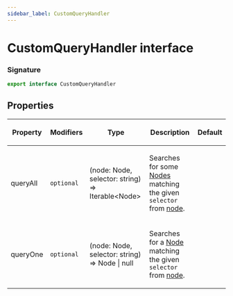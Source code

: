 ```yaml
---
sidebar_label: CustomQueryHandler
---
```


# CustomQueryHandler interface

### Signature

```typescript
export interface CustomQueryHandler
```

## Properties

<table><thead><tr><th>

Property

</th><th>

Modifiers

</th><th>

Type

</th><th>

Description

</th><th>

Default

</th></tr></thead>
<tbody><tr><td>

<span id="queryall">queryAll</span>

</td><td>

`optional`

</td><td>

(node: Node, selector: string) =&gt; Iterable&lt;Node&gt;

</td><td>

Searches for some [Nodes](https://developer.mozilla.org/en-US/docs/Web/API/Node) matching the given `selector` from [node](https://developer.mozilla.org/en-US/docs/Web/API/Node).

</td><td>

</td></tr>
<tr><td>

<span id="queryone">queryOne</span>

</td><td>

`optional`

</td><td>

(node: Node, selector: string) =&gt; Node \| null

</td><td>

Searches for a [Node](https://developer.mozilla.org/en-US/docs/Web/API/Node) matching the given `selector` from [node](https://developer.mozilla.org/en-US/docs/Web/API/Node).

</td><td>

</td></tr>
</tbody></table>
